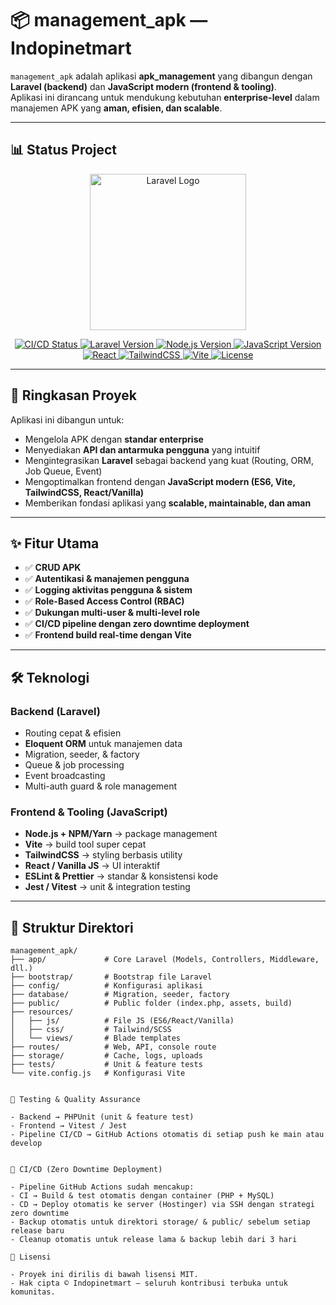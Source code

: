 # 📦 management_apk — Indopinetmart

`management_apk` adalah aplikasi **apk_management** yang dibangun dengan **Laravel (backend)** dan **JavaScript modern (frontend & tooling)**.  
Aplikasi ini dirancang untuk mendukung kebutuhan **enterprise-level** dalam manajemen APK yang **aman, efisien, dan scalable**.

---

## 📊 Status Project

<p align="center">
  <a href="https://laravel.com" target="_blank">
    <img src="https://raw.githubusercontent.com/laravel/art/master/logo-lockup/5%20SVG/2%20CMYK/1%20Full%20Color/laravel-logolockup-cmyk-red.svg" width="250" alt="Laravel Logo">
  </a>
</p>

<p align="center">
  <a href="https://github.com/indopinetmart/management_apk/actions">
    <img src="https://img.shields.io/github/actions/workflow/status/indopinetmart/management_apk/ci.yml?branch=main&label=CI%2FCD" alt="CI/CD Status">
  </a>
  <a href="https://packagist.org/packages/laravel/framework">
    <img src="https://img.shields.io/badge/Laravel-11.x-red?logo=laravel" alt="Laravel Version">
  </a>
  <a href="https://nodejs.org/">
    <img src="https://img.shields.io/badge/Node.js-20.x-green?logo=node.js" alt="Node.js Version">
  </a>
  <a href="https://developer.mozilla.org/en-US/docs/Web/JavaScript">
    <img src="https://img.shields.io/badge/JavaScript-ES6-yellow?logo=javascript" alt="JavaScript Version">
  </a>
  <a href="https://react.dev/">
    <img src="https://img.shields.io/badge/React-18.x-61DAFB?logo=react" alt="React">
  </a>
  <a href="https://tailwindcss.com/">
    <img src="https://img.shields.io/badge/TailwindCSS-3.x-06B6D4?logo=tailwind-css" alt="TailwindCSS">
  </a>
  <a href="https://vitejs.dev/">
    <img src="https://img.shields.io/badge/Vite-5.x-646CFF?logo=vite" alt="Vite">
  </a>
  <a href="LICENSE">
    <img src="https://img.shields.io/github/license/indopinetmart/management_apk" alt="License">
  </a>
</p>

---

## 📖 Ringkasan Proyek

Aplikasi ini dibangun untuk:

- Mengelola APK dengan **standar enterprise**  
- Menyediakan **API dan antarmuka pengguna** yang intuitif  
- Mengintegrasikan **Laravel** sebagai backend yang kuat (Routing, ORM, Job Queue, Event)  
- Mengoptimalkan frontend dengan **JavaScript modern (ES6, Vite, TailwindCSS, React/Vanilla)**  
- Memberikan fondasi aplikasi yang **scalable, maintainable, dan aman**  

---

## ✨ Fitur Utama

- ✅ **CRUD APK**  
- ✅ **Autentikasi & manajemen pengguna**  
- ✅ **Logging aktivitas pengguna & sistem**  
- ✅ **Role-Based Access Control (RBAC)**  
- ✅ **Dukungan multi-user & multi-level role**  
- ✅ **CI/CD pipeline dengan zero downtime deployment**  
- ✅ **Frontend build real-time dengan Vite**  

---

## 🛠️ Teknologi

### Backend (Laravel)
- Routing cepat & efisien  
- **Eloquent ORM** untuk manajemen data  
- Migration, seeder, & factory  
- Queue & job processing  
- Event broadcasting  
- Multi-auth guard & role management  

### Frontend & Tooling (JavaScript)
- **Node.js + NPM/Yarn** → package management  
- **Vite** → build tool super cepat  
- **TailwindCSS** → styling berbasis utility  
- **React / Vanilla JS** → UI interaktif  
- **ESLint & Prettier** → standar & konsistensi kode  
- **Jest / Vitest** → unit & integration testing  

---

## 📂 Struktur Direktori

```text
management_apk/
├── app/             # Core Laravel (Models, Controllers, Middleware, dll.)
├── bootstrap/       # Bootstrap file Laravel
├── config/          # Konfigurasi aplikasi
├── database/        # Migration, seeder, factory
├── public/          # Public folder (index.php, assets, build)
├── resources/
│   ├── js/          # File JS (ES6/React/Vanilla)
│   ├── css/         # Tailwind/SCSS
│   └── views/       # Blade templates
├── routes/          # Web, API, console route
├── storage/         # Cache, logs, uploads
├── tests/           # Unit & feature tests
└── vite.config.js   # Konfigurasi Vite


🧪 Testing & Quality Assurance

- Backend → PHPUnit (unit & feature test)
- Frontend → Vitest / Jest
- Pipeline CI/CD → GitHub Actions otomatis di setiap push ke main atau develop


🔄 CI/CD (Zero Downtime Deployment)

- Pipeline GitHub Actions sudah mencakup:
- CI → Build & test otomatis dengan container (PHP + MySQL)
- CD → Deploy otomatis ke server (Hostinger) via SSH dengan strategi zero downtime
- Backup otomatis untuk direktori storage/ & public/ sebelum setiap release baru
- Cleanup otomatis untuk release lama & backup lebih dari 3 hari

📜 Lisensi

- Proyek ini dirilis di bawah lisensi MIT.
- Hak cipta © Indopinetmart — seluruh kontribusi terbuka untuk komunitas.
